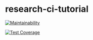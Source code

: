 # research-ci-tutorial

[![Maintainability](https://api.codeclimate.com/v1/badges/b661e522dca2514333f9/maintainability)](https://codeclimate.com/github/youngmin1324/research-ci-tutorial/maintainability)

[![Test Coverage](https://api.codeclimate.com/v1/badges/b661e522dca2514333f9/test_coverage)](https://codeclimate.com/github/youngmin1324/research-ci-tutorial/test_coverage)